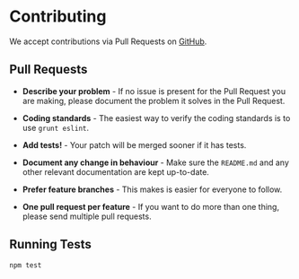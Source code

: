 # Contributing

We accept contributions via Pull Requests on [GitHub](https://github.com/Yoast/YoastSEO.js).

## Pull Requests

- **Describe your problem** - If no issue is present for the Pull Request you are making, please document the problem it solves in the Pull Request.

- **Coding standards** - The easiest way to verify the coding standards is to use `grunt eslint`.

- **Add tests!** - Your patch will be merged sooner if it has tests.

- **Document any change in behaviour** - Make sure the `README.md` and any other relevant documentation are kept up-to-date.

- **Prefer feature branches** - This makes is easier for everyone to follow.

- **One pull request per feature** - If you want to do more than one thing, please send multiple pull requests.

## Running Tests

```bash
npm test
```

